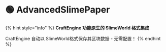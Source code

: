 # 🟢 AdvancedSlimePaper

{% hint style="info" %}
**CraftEngine 功能原生的 SlimeWorld 格式集成**

CraftEngine 自动以 SlimeWorld格式保存其区块数据 - 无需配置！
{% endhint %}
